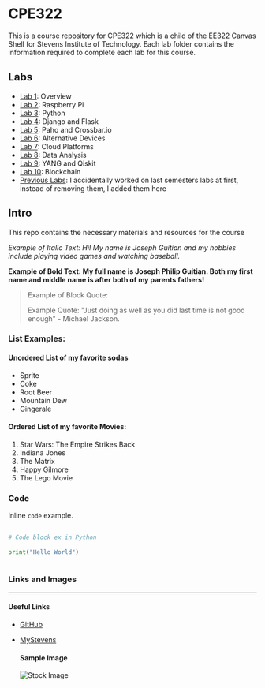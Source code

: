 # CPE322 

This is a course repository for CPE322 which is a child of the EE322 Canvas Shell for Stevens Institute of Technology. Each lab folder contains the information required to complete each lab for this course.

## Labs
* [Lab 1](/Lab_1): Overview
* [Lab 2](/Lab_2): Raspberry Pi
* [Lab 3](/Lab_3): Python
* [Lab 4](/Lab_4): Django and Flask
* [Lab 5](/Lab_5): Paho and Crossbar.io
* [Lab 6](/Lab_6): Alternative Devices
* [Lab 7](/Lab_7): Cloud Platforms
* [Lab 8](/Lab_8): Data Analysis
* [Lab 9](/Lab_9): YANG and Qiskit
* [Lab 10](Lab_10): Blockchain
* [Previous Labs](Previous%20labs): I accidentally worked on last semesters labs at first, instead of removing them, I added them here


## Intro

This repo contains the necessary materials and resources for the course

*Example of Italic Text: Hi! My name is Joseph Guitian and my hobbies include playing video games and watching baseball.*

**Example of Bold Text: My full name is Joseph Philip Guitian. Both my first name and middle name is after both of my parents fathers!**

> Example of Block Quote:
>
> Example Quote: "Just doing as well as you did last time is not good enough" - Michael Jackson. 


### List Examples:

#### Unordered List of my favorite sodas
- Sprite
- Coke
- Root Beer
- Mountain Dew
- Gingerale

#### Ordered List of my favorite Movies:
1. Star Wars: The Empire Strikes Back
2. Indiana Jones
3. The Matrix
4. Happy Gilmore
5. The Lego Movie

### Code

Inline `code` example.

```Python
  
# Code block ex in Python
  
print("Hello World")
  
```


### Links and Images

  ---

  #### Useful Links
- [GitHub](https://github.com/)
- [MyStevens](https://login.stevens.edu/login/login.htm?fromURI=%2Fapp%2FUserHome)


  #### Sample Image

  ![Stock Image](https://static3.depositphotos.com/1003380/209/i/450/depositphotos_2099237-stock-photo-building-tools.jpg)

  
